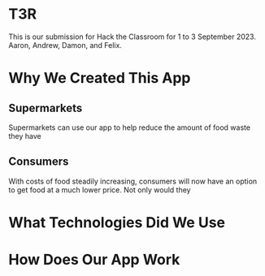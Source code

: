 # T3R
This is our submission for Hack the Classroom for 1 to 3 September 2023. Aaron, Andrew, Damon, and Felix. 

# Why We Created This App
## Supermarkets
Supermarkets can use our app to help reduce the amount of food waste they have

## Consumers
With costs of food steadily increasing, consumers will now have an option to get food at a much lower price. Not only would they 

# What Technologies Did We Use

# How Does Our App Work



